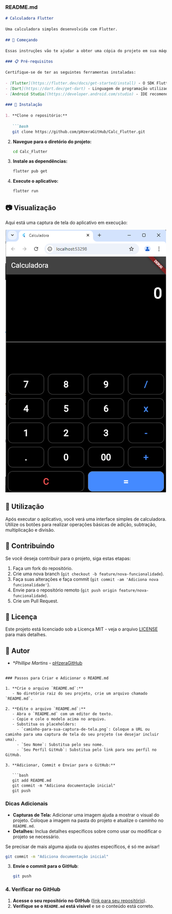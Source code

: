 ### README.md

```markdown
# Calculadora Flutter

Uma calculadora simples desenvolvida com Flutter.

## 🚀 Começando

Essas instruções vão te ajudar a obter uma cópia do projeto em sua máquina local para desenvolvimento e teste.

### 📋 Pré-requisitos

Certifique-se de ter as seguintes ferramentas instaladas:

- [Flutter](https://flutter.dev/docs/get-started/install) - O SDK Flutter.
- [Dart](https://dart.dev/get-dart) - Linguagem de programação utilizada.
- [Android Studio](https://developer.android.com/studio) - IDE recomendada, mas você pode usar outras IDEs compatíveis com Flutter.

### 🔧 Instalação

1. **Clone o repositório:**

   ```bash
   git clone https://github.com/pHzeraGitHub/Calc_Flutter.git
   ```

2. **Navegue para o diretório do projeto:**

   ```bash
   cd Calc_Flutter
   ```

3. **Instale as dependências:**

   ```bash
   flutter pub get
   ```

4. **Execute o aplicativo:**

   ```bash
   flutter run
   ```

## 📷 Visualização

Aqui está uma captura de tela do aplicativo em execução:

![Captura de Tela](assets/Calc_Print.png)

## 🚀 Utilização

Após executar o aplicativo, você verá uma interface simples de calculadora. Utilize os botões para realizar operações básicas de adição, subtração, multiplicação e divisão.

## 🤝 Contribuindo

Se você deseja contribuir para o projeto, siga estas etapas:

1. Faça um fork do repositório.
2. Crie uma nova branch (`git checkout -b feature/nova-funcionalidade`).
3. Faça suas alterações e faça commit (`git commit -am 'Adiciona nova funcionalidade'`).
4. Envie para o repositório remoto (`git push origin feature/nova-funcionalidade`).
5. Crie um Pull Request.

## 📄 Licença

Este projeto está licenciado sob a Licença MIT - veja o arquivo [LICENSE](LICENSE) para mais detalhes.

## 👤 Autor

* **Phillipe Martins* - [pHzeraGitHub](https://github.com/pHzeraGitHub)
```

### Passos para Criar e Adicionar o README.md

1. **Crie o arquivo `README.md`:**
   - No diretório raiz do seu projeto, crie um arquivo chamado `README.md`.

2. **Edite o arquivo `README.md`:**
   - Abra o `README.md` com um editor de texto.
   - Copie e cole o modelo acima no arquivo.
   - Substitua os placeholders:
     - `caminho-para-sua-captura-de-tela.png`: Coloque a URL ou caminho para uma captura de tela do seu projeto (se desejar incluir uma).
     - `Seu Nome`: Substitua pelo seu nome.
     - `Seu Perfil GitHub`: Substitua pelo link para seu perfil no GitHub.

3. **Adicionar, Commit e Enviar para o GitHub:**

   ```bash
   git add README.md
   git commit -m "Adiciona documentação inicial"
   git push
   ```

### Dicas Adicionais

- **Capturas de Tela:** Adicionar uma imagem ajuda a mostrar o visual do projeto. Coloque a imagem na pasta do projeto e atualize o caminho no `README.md`.
- **Detalhes:** Inclua detalhes específicos sobre como usar ou modificar o projeto se necessário.

Se precisar de mais alguma ajuda ou ajustes específicos, é só me avisar!
   ```bash
   git commit -m "Adiciona documentação inicial"
   ```

3. **Envie o commit para o GitHub**:

   ```bash
   git push
   ```

### 4. **Verificar no GitHub**

1. **Acesse o seu repositório no GitHub** ([link para seu repositório](https://github.com/pHzeraGitHub/Calc_Flutter)).
2. **Verifique se o `README.md` está visível** e se o conteúdo está correto.
